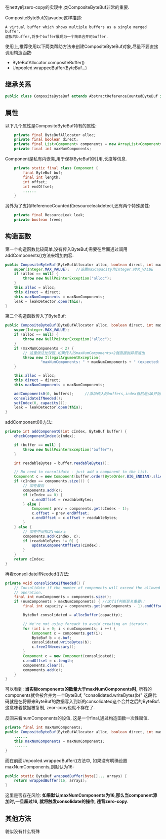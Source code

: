 在netty的zero-copy的实现中,类CompositeByteBuf非常的重要.

CompositeByteBuf的javadoc这样描述:

	A virtual buffer which shows multiple buffers as a single merged buffer.
    虚拟的buffer,将多个buffer展现为一个简单合并的buffer.

使用上,推荐使用以下两类帮助方法来创建CompositeByteBuf对象,尽量不要直接调用构造函数:

- ByteBufAllocator.compositeBuffer()
- Unpooled.wrappedBuffer(ByteBuf...)

## 继承关系

```java
public class CompositeByteBuf extends AbstractReferenceCountedByteBuf implements Iterable<ByteBuf> {}
```

## 属性

以下几个属性是CompositeByteBuf特有的属性:

```java
    private final ByteBufAllocator alloc;
    private final boolean direct;
    private final List<Component> components = new ArrayList<Component>();
    private final int maxNumComponents;
```

Component是私有内嵌类,用于保存ByteBuf的引用,长度等信息.

```java
    private static final class Component {
        final ByteBuf buf;
        final int length;
        int offset;
        int endOffset;
		......
    }
```

另外为了支持ReferenceCounted和resourceleakdetect,还有两个特殊属性:

```java
    private final ResourceLeak leak;
    private boolean freed;
```

## 构造函数

第一个构造函数比较简单,没有传入ByteBuf,需要在后面通过调用addComponents()方法来增加内容:

```java
public CompositeByteBuf(ByteBufAllocator alloc, boolean direct, int maxNumComponents) {
    super(Integer.MAX_VALUE);	//设置maxCapacity为Integer.MAX_VALUE
    if (alloc == null) {
        throw new NullPointerException("alloc");
    }
    this.alloc = alloc;
    this.direct = direct;
    this.maxNumComponents = maxNumComponents;
    leak = leakDetector.open(this);
}
```

第二个构造函数传入了ByteBuf:

```java
public CompositeByteBuf(ByteBufAllocator alloc, boolean direct, int maxNumComponents, ByteBuf... buffers) {
    super(Integer.MAX_VALUE);
    if (alloc == null) {
        throw new NullPointerException("alloc");
    }
    if (maxNumComponents < 2) {
    	// 这里做法比较狠,如果传入的maxNumComponents<2就直接抛异常退出
        throw new IllegalArgumentException(
                "maxNumComponents: " + maxNumComponents + " (expected: >= 2)");
    }

    this.alloc = alloc;
    this.direct = direct;
    this.maxNumComponents = maxNumComponents;

    addComponents0(0, buffers);		//添加传入的buffers,index自然是从0开始
    consolidateIfNeeded();
    setIndex(0, capacity());
    leak = leakDetector.open(this);
}
```

addComponent0()方法:

```java
private int addComponent0(int cIndex, ByteBuf buffer) {
    checkComponentIndex(cIndex);

    if (buffer == null) {
        throw new NullPointerException("buffer");
    }

    int readableBytes = buffer.readableBytes();

    // No need to consolidate - just add a component to the list.
    Component c = new Component(buffer.order(ByteOrder.BIG_ENDIAN).slice());
    if (cIndex == components.size()) {
    	// 加在最后
        components.add(c);
        if (cIndex == 0) {
            c.endOffset = readableBytes;
        } else {
            Component prev = components.get(cIndex - 1);
            c.offset = prev.endOffset;
            c.endOffset = c.offset + readableBytes;
        }
    } else {
    	// 加在中间指定index上
        components.add(cIndex, c);
        if (readableBytes != 0) {
            updateComponentOffsets(cIndex);
        }
    }
    return cIndex;
}
```

再看consolidateIfNeeded()方法:

```java
private void consolidateIfNeeded() {
    // Consolidate if the number of components will exceed the allowed maximum by the current
    // operation.
    final int numComponents = components.size();
    if (numComponents > maxNumComponents) {	//这个if判断至关重要!!
        final int capacity = components.get(numComponents - 1).endOffset;

        ByteBuf consolidated = allocBuffer(capacity);

        // We're not using foreach to avoid creating an iterator.
        for (int i = 0; i < numComponents; i ++) {
            Component c = components.get(i);
            ByteBuf b = c.buf;
            consolidated.writeBytes(b);
            c.freeIfNecessary();
        }
        Component c = new Component(consolidated);
        c.endOffset = c.length;
        components.clear();
        components.add(c);
    }
}
```

可以看到: **当实际components的数量大于maxNumComponents时**, 所有的components就会被合并为一个ByteBuf, "consolidated.writeBytes(b)" 这段代码就是在将原来ByteBuf的数据写入到新的consolidated这个合并之后的ByteBuf. 这意味着数据被复制, zeor-copy也就不存在了.

反回来看numComponents的设值, 这是一个final,通过构造函数一次性赋值.

```java
private final int maxNumComponents;
public CompositeByteBuf(ByteBufAllocator alloc, boolean direct, int maxNumComponents) {
    ......
    this.maxNumComponents = maxNumComponents;
    ......
}
```

而在前面Unpooled.wrappedBuffer()方法中, 如果没有明确设置maxNumComponents,则默认为16:

```java
public static ByteBuf wrappedBuffer(byte[]... arrays) {
    return wrappedBuffer(16, arrays);
}
```

这里是否存在风险: __如果默认maxNumComponents为16,那么当component添加时,一旦超过16, 就将触发consolidate的操作, 违背zero-copy__.

## 其他方法

貌似没有什么特殊